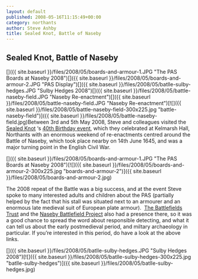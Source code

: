 ```yaml
---
layout: default
published: 2008-05-16T11:15:49+00:00
category: northants
author: Steve Ashby
title: Sealed Knot, Battle of Naseby
---
```

Sealed Knot, Battle of Naseby
-----------------------------

[]({{ site.baseurl }}/files/2008/05/boards-and-armour-1.JPG "The PAS Boards at Naseby 2008")[]({{ site.baseurl }}/files/2008/05/boards-and-armour-2.JPG "PAS Display")[]({{ site.baseurl }}/files/2008/05/batlle-sulby-hedges.JPG "Sulby Hedges 2008")[]({{ site.baseurl }}/files/2008/05/battle-naseby-field.JPG "Naseby Re-enactment")[]({{ site.baseurl }}/files/2008/05/battle-naseby-field.JPG "Naseby Re-enactment")[![]({{ site.baseurl }}/files/2008/05/battle-naseby-field-300x225.jpg "battle-naseby-field")]({{ site.baseurl }}/files/2008/05/battle-naseby-field.jpg)Between 3rd and 5th May 2008, Steve and colleagues visited the [Sealed Knot](http://www.thesealedknot.org.uk/ "The Sealed Knot") ‘s [40th Birthday event](http://www.battleofnaseby2008.co.uk "Naseby 2008"), which they celebrated at Kelmarsh Hall, Northants with an enormous weekend of re-enactments centred around the Battle of Naseby, which took place nearby on 14th June 1645, and was a major turning point in the English Civil War.

[]({{ site.baseurl }}/files/2008/05/boards-and-armour-1.JPG "The PAS Boards at Naseby 2008")[![]({{ site.baseurl }}/files/2008/05/boards-and-armour-2-300x225.jpg "boards-and-armour-2")]({{ site.baseurl }}/files/2008/05/boards-and-armour-2.jpg)

The 2008 repeat of the Battle was a big success, and at the event Steve spoke to many interested adults and children about the PAS (partially helped by the fact that his stall was situated next to an armourer and an enormous late medieval suit of European plate armour).  [The Battlefields Trust](http://www.battlefieldstrust.com/ "Battlefield Trust") and the [Naseby Battlefield Project](http://www.naseby.com/ "Naseby Battlefield Project") also had a presence there, so it was a good chance to spread the word about responsible detecting, and what it can tell us about the early postmedieval period, and miltary archaeology in particular. If you’re interested in this period, do have a look at the above links.

[]({{ site.baseurl }}/files/2008/05/batlle-sulby-hedges.JPG "Sulby Hedges 2008")[![]({{ site.baseurl }}/files/2008/05/batlle-sulby-hedges-300x225.jpg "batlle-sulby-hedges")]({{ site.baseurl }}/files/2008/05/batlle-sulby-hedges.jpg)


